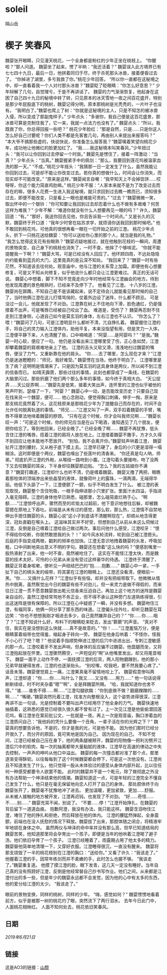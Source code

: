 # soleil
<!DOCTYPE html>
<html>
 
<head>
隔山岳
</head>
 
<body>
 
<h1>楔子 笑春风</h1>
<p>
魏婴张开眼睛，只见漫天桃花，一个全身都是粉红的少年正坐在桃枝上。
“你醒啦？”那人问道。
魏婴坐了起来，愣了半晌：“我还活着？”
魏婴误入此方境界已有七七四十九日，最后一日，他拼着同归于尽，终于杀死那头冰兽，接着便昏过去了。
“你掉进了湖里，多亏我救了你。”桃花少年回答。
“所以你一直都在这秘境之中，却一直看着我一个人对付那头冰兽？”魏婴眨了眨眼睛：“你怎么好意思？”
少年辩解了几句，自觉理亏，于是不再讲话了。
魏婴的力气渐渐恢复，他起身在这困了自己四十九日的秘境中转了转，只见原本的冰天雪地一夜之间百花盛开，特别是那少年屁股底下的桃树，魏婴记得分明，原本那桃树是光秃秃的，一片叶子也没有。
“我明白了。”魏婴也爬上了树：“你就是这秘境的主人，只是不知怎的被冰兽入侵，所以变成了那副鬼样子。”
少年点头：“多谢你，我自己便是这百花盛景，那冰兽可算是克制住我了，它一来，我就一点法力也没有了。”
魏婴点头：“所以，我既救了你，你总得回报一些吧？”
桃花少年脸红：“那是自然，只是……只是你这人怎么好自己讨要呢？你们人类不都是先客套几句，再由别人来提出来报答吗？”
“本大爷不搞那些虚的，快说快说，你准备怎么报答我？”魏婴噙着笑望向桃花少年，成功地让他微红的脸更加红了。
“我……我这秘境本叫笑春风，”少年扭过头：“我可以让你回到过去停留一个时辰。”
魏婴先是愣住了，接着一阵激动：“当真？”
少年点头：“当真。”
魏婴握紧手中的佩剑：“那么，我要回到莲花坞被温家血洗的那一天。”
“不成，”桃花少年摇头：“我猜那一日一定发生了什么，虽然我能让你回到过去，可是却不能让你改变过去。若你真的想做什么，时间会让你消失，而现实却不可能改变。”
“原来是这样。”魏婴闻言自嘲：“我早知天上不会掉馅饼……哎呀呀，你这个能力简直鸡肋嘛。”
桃花少年不服：“人家本来就不是为了改变过去而存在的嘛，很多人花费一生进入我这秘境，就只求回到过去瞧一瞧而已，须知很多过去，即便不能改变，只是看上一眼也是难能可贵的。”
“过去？”魏婴微微一笑，取出怀中的一个银铃：“你可知要让我回到过去却忍着什么也不做有多艰难？何苦这样为难我？”
少年不解：“难道你就没有什么人想要再见一眼的吗？”
许久，魏婴回道：“有。”
“那好，我送你回去见他，你且告诉我一个时间点。”
又是长久的沉默，魏婴终于开口道：“我年少时曾在姑苏求学，就烦请你送我回到那时候吧。”
他不敢回到桃花坞，可他真的很想再看一眼在一切开始之前的江澄。
桃花少年点头，折下一只桃花送给魏婴：“你可以送给你心里的那个人，就当是我的礼物。”
“我怎么觉得这支花有些眼熟？”魏婴迟疑地接过，就在他触到花枝的一瞬间，周遭的景物突变，自己身下的桃枝也消失了，一时不查，他摔了个够啃泥。
“你就不能提醒我一下啊？！”魏婴大骂，可是已经没有人回应了。他环顾四周，不远处隐隐约约能看到蓝氏的大门，这里竟真的是云深不知处。
“我回来了？”魏婴一时有些茫然，不知道该去往何处。观音庙中，他与江澄的关系雪上加霜。即便他有心想要修复，可是又不知从何修复，似乎他说什么都只会让江澄更难过。
真正的无话可说。
魏婴心中想着，脚下不知不觉竟走向少年时他经常与江澄幽会的地方。待到他发现周遭的景色眼熟时，已经来不及停下了。
他看见了江澄。
十八岁的江澄。
魏婴尚在踯躅，不知自己是不是该藏起来，说不定待会儿就能看见那时候的自己了。当时他俩江澄在这儿打情骂俏的，仗着外边设了迷阵，什么都不顾忌。
可是没过一会儿，他就发现了不对劲。江澄靠在树上不住地向下滑，脸色通红，仍是强撑着不出声，可是嘴唇已经被自己咬出了血。
难道是，受伤了？
魏婴再忍耐不住走到江澄身侧，心道自己如今是莫玄羽的身体，左右江澄也不认识。
“你怎么了？喂！”魏婴问了几句，可是江澄明显什么都听不清，兀自挣扎着。
魏婴握住江澄的手，将自己的灵力输入江澄体内，助他平复。本来没指望有用，但是灵力一入体，江澄便平静下来，人也清醒了些，口中喃喃道：“阿婴……是阿婴吗？”
“是我。”魏婴一时心软，便应了一句。
他仍是没看出来江澄哪里受了伤，正心急如焚，江澄却攀着魏婴的肩艰难地亲上了他。
江澄的舌头又软又滑，浅浅地扫过魏婴的嘴唇，便没了力气，又重新靠在他的肩头。
“你……去了哪里，怎么现在才来？”江澄仍是迷迷瞪瞪的：“师兄，我好难受。”
魏婴愣在当场，他终于明白了。
江澄哪里是生了病？这明明是情潮来了。只是因为莫玄羽的这具身体是两仪，所以闻不到江澄的信香而已。
如晴天霹雳，那些过往的事情，此刻也都穿成了一条线，在魏婴的大脑里闪过。那些折磨了他们两个那么多年的事情，如今终于真相大白。
“天公捉弄……天公捉弄啊……”魏婴先是低笑，接着大笑出声，连怀里的江澄也似乎被他的笑声吓到，瑟缩了一下，“阿婴？”
魏婴心中一动，是否能改变历史？只要自己现在找来另一个魏婴，便可……
他心念刚动，便觉得胸口刺痛，伸手一掏，原来是那支桃花竟然着了火。这花枝原来是那桃花少年为了提醒自己而存在的，时间不会允许任何脱离轨道的事情。
“师兄……”江澄又叫了一声，双手扣着魏婴的手臂，嘴唇不得章法地啃着魏婴的脖颈。
“只有在这个时候，你才会叫我师兄啊……”魏婴长叹一声：“可是这个时候，你的师兄应当是在山下喝酒，谁知遇见了几个朋友，便把你给忘了。等到他回来，已经全晚了。”
已经全晚了啊……
魏婴不再犹豫，低头含住江澄的嘴唇，揽着江澄的肩将人放在地上。江澄搂着魏婴不撒手，方才久久得不到回应让他本能地不愿放开。
“别怕，我不会离开你。”魏婴轻声哄着江澄，
魏婴扯开江澄的腰封，又从袍子底下摸上去。江澄早已硬了，身后的小穴更是湿得一塌糊涂。这时即便是个两仪，魏婴也嗅出了些莲叶的清香来。
“你还真是勾人呐，师弟。”
彻底扒开江澄的外袍，从喉结一路吻到小腹。江澄勾着头要接吻，吻了没两下又去咬魏婴的耳朵，下半身却往魏婴那边贴。
“怎么？我的五姑娘你不满意？”魏婴打趣道，江澄却什么也听不清，仍是缠着魏婴。
魏婴又撸了两把，眼瞧着那柱体的顶端渗出来些晶莹的液体，就像荷叶上的露珠，一滴两滴，无端得华丽。他低下头舔了一下，江澄便颤了一颤，似乎不明白发生了什么。
被江澄的表现取悦，魏婴整个含住吮吸，一根手指伸进那小穴里扩张。里面汁水四溢，手指进入毫无阻碍。江澄的身体他早已熟悉，碰那里，怎么碰简直烂熟于心。
“啊额……”江澄惊呼出声，骤然而至的欢愉太过超前，他下意识地想往后躲，却被魏婴摁在原地上下吞吐。前端是从未有过的感觉，那么软，那么热，江澄情不自禁地伸出手摁住魏婴的头，魏婴心说“这小子到底请不清醒啊现在”，却顺从地含得更深，冠处直戳在喉头上。
这滋味其实并不好受，但想到自己从前从未这么伺候过江澄，反倒是自己缠着江澄给自己做过两次。事后问他什么感受，江澄咬牙：“恨不得给你咬断，你居然敢摁我的头？！”
如今风水轮流转，轮到自己被江澄摁头。
后庭的手指变成两根，戳刺的频率也加快。江澄无意识地拽着魏婴的头发，呼吸加粗，口中间断地突出意义不明的字句。魏婴还在想着“这么快的吗？”便感到嘴里一股热液射了出来，他一时不查，竟然被呛住了。
这实在不能怪江澄太快，而是魏婴的技术太好。可怜的小兄弟从来没有受过这样豪华的待遇。
江澄终于清醒了，魏婴正背着身咳嗽，便听见一声结结巴巴的“抱……抱歉……”
魏婴心中一紧，一手扯下自己的绑头发的缎带，将其蒙在江澄的眼睛上。
江澄还没看清，便眼前一黑。“你……又搞什么花样？”江澄似乎有些恼，却并没有把缎带取下。他微微从情热中脱离，虽然察觉出今日的魏婴有些不对劲儿，但一来灵力是做不得假的，而来往日江澄一贯不愿意魏婴放出乾元信香来压迫自己，再加上这个地方的迷阵是魏婴亲自设的，虽然江澄经常骂他不务正业，但不得不承认这种旁门左道熟练得很，引出这迷阵是很有保障的。所以江澄在心中疑惑了一瞬，并没有多想。
魏婴吻住江澄，有福同享，他俩一同分享了那东西的味道。江澄偏头往外吐，却听见魏婴在耳边笑：“你也不想想我刚才咽进去多少，自己竟然嫌弃自己的？”
“你……你……咽了？”江澄不知说什么好，布料下的眼睛眨来眨去，发出“簌簌”的声音。
“真对不住，我实在是没想到这么快就……真不是故意的。”
“你！……”江澄羞恼万分，便是眼睛蒙着缎带也觉得羞，缩起身子转向一旁。
魏婴在他身后哄着：“不怪你，怪我不小心行了吧？嗯？”
他说着手指顺势伸进江澄的后穴中进进出出，专刺江澄敏感的那一点。江澄咬着牙不发出声响，但身体的反应骗不过魏婴。他盘腿而坐，又将江澄抱起放在怀里。江澄骤然腾空，一声短促的“啊”从他嘴里发出，却又将尾音咽下。
魏婴一面手上动作不停，一面抚摸江澄的后背，两人阳物磨蹭到，他的那小兄弟早就硬得发疼，江澄的也逐渐抬头。
“别咬嘴，咬我吧，要不然我要心疼了。”
话音未落，魏婴便觉肩上一痛，江澄果真毫不留情地咬上了。
魏婴假意惨叫两声，江澄却道：“你……你……叫什么？我又……又没有……用力……”
他一句话说得断断续续，时不时夹杂着“嗯”“啊”，全是拜魏婴所赐。
“哈，我就知道你也舍不得。”
“谁……谁舍不得……啊……”江澄勾腿欲踹：“你到底做不做？磨磨蹭蹭的……啊……”
“嘴硬。”魏婴突然托着江澄，找准方向整根没入，这个姿势进得很深，江澄再讲不出一句话，光是控制着不要叫出声已经用尽了他全身的力气。
魏婴快速地抽插着，这熟悉的感觉已经很久很久都不曾有过了。上一次见江澄是他偷偷潜回莲花坞，看江澄坐在案前批公文，一批就是一夜。再上一次是观音庙，胸口渗着血的江澄质问自己：“我他妈的凭什么要像一个丑角，一辈子活在你的光辉之下？”
魏婴真的想要告诉他，不是的，你才是我的光，可是他不能。
因为他们那时已经分开很久了，而分开的原因，竟可笑地是因为自己。
因为现在的自己。
不知不觉间，江澄已经被自己压在身下，他的两条腿被掰开，魏婴的阳物像一把利刃劈开江澄后穴中的软肉，每一次的抽离都带大量黏腻的液体，江澄早在高速的律动之中失去控制，一声声的呻吟从他口中溢出。
魏婴的每一次撞击都对准了那个点，那里逐渐变得酥软。以往每每到了这个时候魏婴都会停下，可是这一次他没有。江澄尚且不知道发生了什么，他只觉得一股从未体验过的感受从身体内部升起，比以往任何一种感受都要令人欲罢不能。
此时的魏婴并不是一个乾元，除了做彻底之外没有办法帮助一个坤泽结束他的情潮。魏婴知道这一点，可是年轻的江澄完全不懂自己发生了什么，他只是在毫无保留地向恋人打开了自己的身体。
那处腔体终于向魏婴张开了，魏婴毫不犹豫地冲了进去。
更加温暖，更加紧致，更加……舒服。
从未被人接触的地方被开发，江澄再迟钝，也发现了不对劲。
“好……奇怪……不……别……”
魏婴充耳不闻，别说了。
“不要……停！”江澄开始挣扎，在魏婴的背后留下一道道血痕。
抱歉阿澄，我没有办法，我只能这样。
魏婴含泪吻住江澄，堵住了他的挣扎和拒绝，然后释放在他的体内。
江澄的腰猛然弹起，全身震颤，前端也在没人抚慰的情况下释放。魏婴拔了出来，那腔体随之闭合，将精液牢牢地锁在身体之中。
虽然两仪与坤泽的命中率并没有那么高，但早已知道结局的魏婴苦笑，他知道那里将会孕育出一个孩子。即便是当年的他哄着江澄喝了避子汤，他们依旧孕育了一个孩子。
江澄已经睡着了，雨露期占用了他太多的精力。魏婴替他简单地清理一下，又穿好衣服。江澄睡得很沉，一直没有醒来。
魏婴将那支烧毁了一半的桃花枝别在江澄的胸口：“送给你。”
又看了许久：“我该走了。”
他握着江澄的手，因常年练剑而并不柔嫩的手，此时怎么也握不够。
“我该走了。”魏婴重复道。
他摸了摸江澄的脸，眼下发青，这几天一定没有睡好。当年自己真的没有照顾好江澄，反倒是他经常替自己抄书写作业。他们之间，从来都是江澄付出的多一些，但是年少的魏婴永远都不会发觉，因为他的心中有太多的东西，他的爱分给江澄的太少。
“我该走了。”


眼前的景物变换，同样的桃树，同样的少年。
“嗨，感觉如何？”
魏婴愣愣地看着前方，似乎是被那一树的桃花灼了眼，突然流下了两行泪水。
去年今日此门中，人面桃花相映红。
人面不知何处去，桃花依旧笑春风。

 
</p>
 
<h2>日期</h2>
<p><i>2019年6月21日</i> </p>
 
<h2>链接</h2>
<p>这是AO3的链接：<a href="https://archiveofourown.org/works/19218973/chapters/45695119">山颓 </a></p>

 
</body>
</html>
